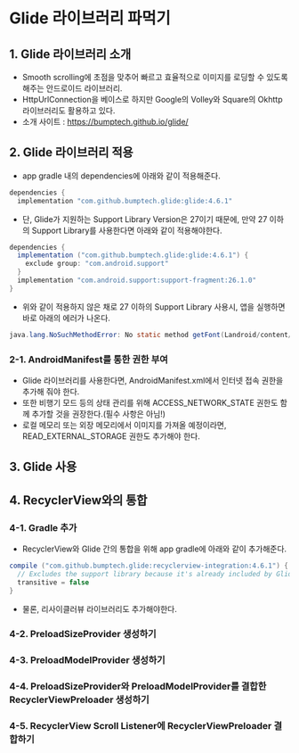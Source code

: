 # Glide 라이브러리 파먹기

## 1. Glide 라이브러리 소개
- Smooth scrolling에 초점을 맞추어 빠르고 효율적으로 이미지를 로딩할 수 있도록 해주는 안드로이드 라이브러리.
- HttpUrlConnection을 베이스로 하지만 Google의 Volley와 Square의 Okhttp 라이브러리도 활용하고 있다.
- 소개 사이트 : https://bumptech.github.io/glide/

## 2. Glide 라이브러리 적용
- app gradle 내의 dependencies에 아래와 같이 적용해준다.
```java
dependencies {
  implementation "com.github.bumptech.glide:glide:4.6.1"
```
- 단, Glide가 지원하는 Support Library Version은 27이기 때문에, 만약 27 이하의 Support Library를 사용한다면 아래와 같이 적용해야한다.
```java
dependencies {
  implementation ("com.github.bumptech.glide:glide:4.6.1") {
    exclude group: "com.android.support"
  }
  implementation "com.android.support:support-fragment:26.1.0"
}
```
- 위와 같이 적용하지 않은 채로 27 이하의 Support Library 사용시, 앱을 실행하면 바로 아래의 에러가 나온다.
```java
java.lang.NoSuchMethodError: No static method getFont(Landroid/content/Context;ILandroid/util/TypedValue;ILandroid/widget/TextView;)Landroid/graphics/Typeface; in class Landroid/support/v4/content/res/ResourcesCompat; or its super classes (declaration of 'android.support.v4.content.res.ResourcesCompat' at android.support.v7.widget.TintTypedArray.getFont(TintTypedArray.java:119)
```
### 2-1. AndroidManifest를 통한 권한 부여
- Glide 라이브러리를 사용한다면, AndroidManifest.xml에서 인터넷 접속 권한을 추가해 줘야 한다.
- 또한 비행기 모드 등의 상태 관리를 위해 ACCESS_NETWORK_STATE 권한도 함께 추가할 것을 권장한다.(필수 사항은 아님!)
- 로컬 메모리 또는 외장 메모리에서 이미지를 가져올 예정이라면, READ_EXTERNAL_STORAGE 권한도 추가해야 한다.


## 3. Glide 사용

## 4. RecyclerView와의 통합

### 4-1. Gradle 추가
- RecyclerView와 Glide 간의 통합을 위해 app gradle에 아래와 같이 추가해준다.
```java
compile ("com.github.bumptech.glide:recyclerview-integration:4.6.1") {
  // Excludes the support library because it's already included by Glide.
  transitive = false
}
```
- 물론, 리사이클러뷰 라이브러리도 추가해야한다.

### 4-2. PreloadSizeProvider 생성하기
### 4-3. PreloadModelProvider 생성하기
### 4-4. PreloadSizeProvider와 PreloadModelProvider를 결합한 RecyclerViewPreloader 생성하기
### 4-5. RecyclerView Scroll Listener에 RecyclerViewPreloader 결합하기

